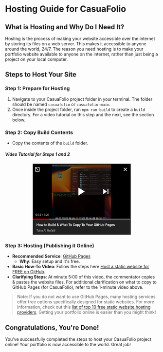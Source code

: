 # Hosting Guide for CasuaFolio

## What is Hosting and Why Do I Need It?

Hosting is the process of making your website accessible over the internet by storing its files on a web server. This makes it accessible to anyone around the world, 24/7. The reason you need hosting is to make your portfolio website available to anyone on the internet, rather than just being a project on your local computer.

## Steps to Host Your Site

### Step 1: **Prepare for Hosting**
1. Navigate to your CasuaFolio project folder in your terminal. The folder should be named `casuafolio` or `casuafolio-main`.
2. Once inside the project folder, run `npm run build` to create a `build` directory. For a video tutorial on this step and the next, see the section below.

### Step 2: **Copy Build Contents**
- Copy the contents of the `build` folder.


##### Video Tutorial for Steps 1 and 2

<div align="center">
  <a href="https://www.youtube.com/watch?v=BXoSnXRR39A">
    <img 
      src="media_assets/build_tutorial_videothumbnail.png" 
      alt="How to Build & What To Copy To Your GitHub Pages" 
      style="width:23em;">
  </a>
</div>

### Step 3: Hosting (Publishing it Online)

- **Recommended Service**: [GitHub Pages](https://pages.github.com/)
  - **Why**: Easy setup and it's free.
- **Basic How-To Video**: Follow the steps here [Host a static website for FREE on GitHub](https://youtu.be/M5mg0r4ajt4?si=FFnGEqH276vJcpDV).
- **Clarifying Steps**: At minute 5:00 of this video, the commentator copies & pastes the website files. For additional clarification on what to copy to GitHub Pages (for CasuaFolio), refer to the 1-minute video above.

>Note: If you do not want to use GitHub Pages, many hosting services offer free options specifically designed for static websites. For more information, check out this [list of top 10 free static website hosting providers](https://blog.back4app.com/top-10-free-static-website-hosting-providers/). Getting your portfolio online is easier than you might think!


## Congratulations, You're Done!

You've successfully completed the steps to host your CasuaFolio project online! Your portfolio is now accessible to the world. Great job!
